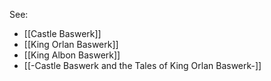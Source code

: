 See:
- [[Castle Baswerk]]
- [[King Orlan Baswerk]]
- [[King Albon Baswerk]]
- [[-Castle Baswerk and the Tales of King Orlan Baswerk-]]
